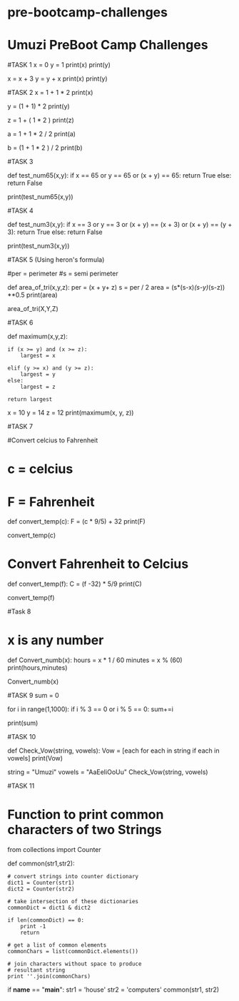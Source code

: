 # pre-bootcamp-challenges

# Umuzi PreBoot Camp Challenges

#TASK 1
x = 0
y = 1
print(x)
print(y)

x = x + 3
y = y + x
print(x)
print(y)
    
#TASK 2
x = 1 + 1 * 2
print(x)

y = (1 + 1) * 2
print(y)

z = 1 + ( 1 * 2 )
print(z)

a =  1 + 1 * 2 / 2
print(a)

b =  (1 + 1 * 2 ) /  2
print(b)



#TASK 3

def test_num65(x,y):
    if x == 65 or y == 65 or (x + y) == 65:
        return True
    else:
        return False

print(test_num65(x,y))



#TASK 4

def test_num3(x,y):
    if x == 3 or y == 3 or (x + y) == (x + 3) or (x + y) == (y + 3):
        return True
    else:
        return False

print(test_num3(x,y))



#TASK 5 (Using heron's formula)

#per = perimeter
#s = semi perimeter

def area_of_tri(x,y,z):
    per = (x + y+ z)
    s = per / 2
    area = (s*(s-x)*(s-y)*(s-z)) **0.5
    print(area)
 
    
area_of_tri(X,Y,Z)  




#TASK 6


def maximum(x,y,z): 
  
    if (x >= y) and (x >= z): 
        largest = x 
  
    elif (y >= x) and (y >= z): 
        largest = y 
    else: 
        largest = z 
          
    return largest 
    
    
x = 10
y = 14
z = 12
print(maximum(x, y, z))   


#TASK 7

#Convert celcius to  Fahrenheit
# c = celcius
# F = Fahrenheit

def convert_temp(c):
    F = (c * 9/5) + 32
    print(F)
    
convert_temp(c)   

# Convert Fahrenheit to Celcius

def convert_temp(f):
    C = (f -32) * 5/9
    print(C)
    
convert_temp(f)


#Task 8
# x is any number

def Convert_numb(x):
    hours = x * 1 / 60
    minutes = x % (60)  
    print(hours,minutes)

Convert_numb(x)



#TASK 9
sum = 0

for i in range(1,1000): 
    if i % 3 == 0 or i % 5 == 0:
        sum+=i

print(sum)




#TASK 10

def Check_Vow(string, vowels): 
    Vow = [each for each in string if each in vowels] 
    print(Vow) 
      
string = "Umuzi"
vowels = "AaEeIiOoUu"
Check_Vow(string, vowels)




#TASK 11
# Function to print common characters of two Strings 

from collections import Counter 
  
def common(str1,str2): 
      
    # convert strings into counter dictionary 
    dict1 = Counter(str1) 
    dict2 = Counter(str2) 
  
    # take intersection of these dictionaries 
    commonDict = dict1 & dict2 
  
    if len(commonDict) == 0: 
        print -1
        return
  
    # get a list of common elements 
    commonChars = list(commonDict.elements()) 
  
    # join characters without space to produce  
    # resultant string 
    print ''.join(commonChars) 
  
if __name__ == "__main__": 
    str1 = 'house'
    str2 = 'computers'
    common(str1, str2)
